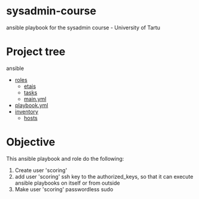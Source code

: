 # sysadmin-course
ansible playbook for the sysadmin course - University of Tartu

# Project tree

ansible
 * [roles](ansible/roles)
   * [etais](ansible/roles/etais)
   * [tasks](ansible/roles/etais/tasks)
   * [main.yml](ansible/roles/etais/tasks/main.yml)
 * [playbook.yml](ansible/playbook.yml)
 * [inventory](ansible/inventory)
     * [hosts](ansible/inventory/hosts)
            
# Objective
This ansible playbook and role do the following:
1) Create user 'scoring'
2) add user 'scoring' ssh key to the authorized_keys, so that it can execute ansible playbooks on itself or from outside
3) Make user 'scoring' passwordless sudo
